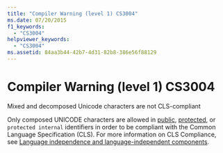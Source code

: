 ```yaml
---
title: "Compiler Warning (level 1) CS3004"
ms.date: 07/20/2015
f1_keywords: 
  - "CS3004"
helpviewer_keywords: 
  - "CS3004"
ms.assetid: 84aa3b44-42b7-4d31-82b8-386e56f88129
---
```

# Compiler Warning (level 1) CS3004
Mixed and decomposed Unicode characters are not CLS-compliant  
  
 Only composed UNICODE characters are allowed in [public](../language-reference/keywords/public.md), [protected](../language-reference/keywords/protected.md), or `protected internal` identifiers in order to be compliant with the Common Language Specification (CLS). For more information on CLS Compliance, see [Language independence and language-independent components](../../standard/language-independence.md).
